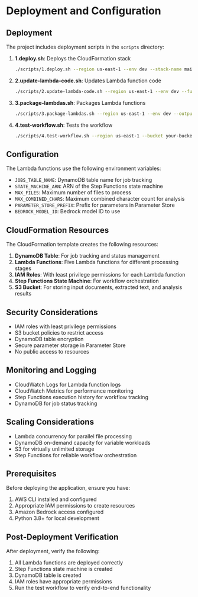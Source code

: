 # Deployment and Configuration

## Deployment

The project includes deployment scripts in the `scripts` directory:

1. **1.deploy.sh**: Deploys the CloudFormation stack
   ```bash
   ./scripts/1.deploy.sh --region us-east-1 --env dev --stack-name mainframe-transform
   ```

2. **2.update-lambda-code.sh**: Updates Lambda function code
   ```bash
   ./scripts/2.update-lambda-code.sh --region us-east-1 --env dev --function initial
   ```

3. **3.package-lambdas.sh**: Packages Lambda functions
   ```bash
   ./scripts/3.package-lambdas.sh --region us-east-1 --env dev --output ./dist
   ```

4. **4.test-workflow.sh**: Tests the workflow
   ```bash
   ./scripts/4.test-workflow.sh --region us-east-1 --bucket your-bucket --folder your-folder
   ```

## Configuration

The Lambda functions use the following environment variables:

- `JOBS_TABLE_NAME`: DynamoDB table name for job tracking
- `STATE_MACHINE_ARN`: ARN of the Step Functions state machine
- `MAX_FILES`: Maximum number of files to process
- `MAX_COMBINED_CHARS`: Maximum combined character count for analysis
- `PARAMETER_STORE_PREFIX`: Prefix for parameters in Parameter Store
- `BEDROCK_MODEL_ID`: Bedrock model ID to use

## CloudFormation Resources

The CloudFormation template creates the following resources:

1. **DynamoDB Table**: For job tracking and status management
2. **Lambda Functions**: Five Lambda functions for different processing stages
3. **IAM Roles**: With least privilege permissions for each Lambda function
4. **Step Functions State Machine**: For workflow orchestration
5. **S3 Bucket**: For storing input documents, extracted text, and analysis results

## Security Considerations

- IAM roles with least privilege permissions
- S3 bucket policies to restrict access
- DynamoDB table encryption
- Secure parameter storage in Parameter Store
- No public access to resources

## Monitoring and Logging

- CloudWatch Logs for Lambda function logs
- CloudWatch Metrics for performance monitoring
- Step Functions execution history for workflow tracking
- DynamoDB for job status tracking

## Scaling Considerations

- Lambda concurrency for parallel file processing
- DynamoDB on-demand capacity for variable workloads
- S3 for virtually unlimited storage
- Step Functions for reliable workflow orchestration

## Prerequisites

Before deploying the application, ensure you have:

1. AWS CLI installed and configured
2. Appropriate IAM permissions to create resources
3. Amazon Bedrock access configured
4. Python 3.8+ for local development

## Post-Deployment Verification

After deployment, verify the following:

1. All Lambda functions are deployed correctly
2. Step Functions state machine is created
3. DynamoDB table is created
4. IAM roles have appropriate permissions
5. Run the test workflow to verify end-to-end functionality
